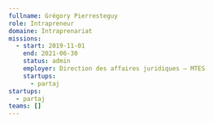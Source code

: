 ```yaml
---
fullname: Grégory Pierresteguy
role: Intrapreneur
domaine: Intraprenariat
missions:
  - start: 2019-11-01
    end: 2021-06-30
    status: admin
    employer: Direction des affaires juridiques — MTES
    startups:
      - partaj
startups:
  - partaj
teams: []
---
```


